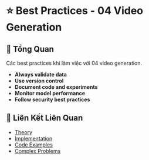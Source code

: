# ⭐ Best Practices - 04 Video Generation

## 🎯 Tổng Quan

Các best practices khi làm việc với 04 video generation.

- **Always validate data**
- **Use version control**
- **Document code and experiments**
- **Monitor model performance**
- **Follow security best practices**

## 🔗 Liên Kết Liên Quan

- [Theory](./THEORY_04_video_generation.md)
- [Implementation](./IMPLEMENTATION_04_video_generation.md)
- [Code Examples](./CODE_EXAMPLES_04_video_generation.md)
- [Complex Problems](./COMPLEX_PROBLEMS.md)
